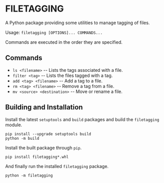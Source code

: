 
FILETAGGING
===========
A Python package providing some utilities to manage tagging of files.

Usage: `filetagging [OPTIONS]... COMMANDS...`

Commands are executed in the order they are specified.

Commands
--------
- `ls <filename>` -- Lists the tags associated with a file.
- `filter <tag>` -- Lists the files tagged with a tag.
- `add <tag> <filename>` -- Add a tag to a file.
- `rm <tag> <filename>` -- Remove a tag from a file.
- `mv <source> <destination>` -- Move or rename a file.

Building and Installation
-------------------------
Install the latest `setuptools` and `build` packages and build the `filetagging` module.
```
pip install --upgrade setuptools build
python -m build
```

Install the built package through `pip`.
```
pip install filetagging*.whl
```

And finally run the installed `filetagging` package.
```
python -m filetagging
```

